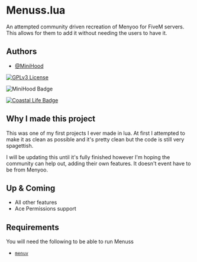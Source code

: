 
# Menuss.lua

An attempted community driven recreation of Menyoo for FiveM servers. This allows for them to add it without needing the users to have it. 



## Authors

- [@MiniHood](https://github.com/MiniHood)

[![GPLv3 License](https://img.shields.io/badge/License-GPL%20v3-yellow.svg)](https://opensource.org/licenses/)

![MiniHood Badge](https://img.shields.io/badge/MiniHood-Never%20give%20up-red
)

[![Coastal Life Badge](https://img.shields.io/badge/Coastal%20Life-discord.gg%2Fclife-blue)](https://discord.gg/clife)

## Why I made this project

This was one of my first projects I ever made in lua. At first I attempted to make it as clean as possible and it's pretty clean but the code is still very spagettish.

I will be updating this until it's fully finished however I'm hoping the community can help out, adding their own features. It doesn't event have to be from Menyoo.




## Up & Coming

- All other features
- Ace Permissions support


## Requirements

You will need the following to be able to run Menuss

- [`menuv`](https://github.com/ThymonA/menuv)
